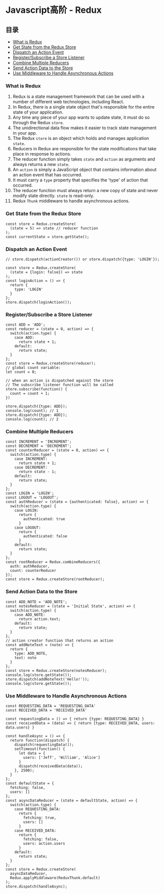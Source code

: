# Javascript高阶 - Redux

## 目录
- [What is Redux](#what-is-redux)
- [Get State from the Redux Store](#get-state-from-the-redux-store)
- [Dispatch an Action Event](#dispatch-an-action-event)
- [Register/Subscribe a Store Listener](#registersubscribe-a-store-listener)
- [Combine Multiple Reducers](#combine-multiple-reducers)
- [Send Action Data to the Store](#send-action-data-to-the-store)
- [Use Middleware to Handle Asynchronous Actions](#use-middleware-to-handle-asynchronous-actions)

### What is Redux

1. Redux is a state management framework that can be used with a number of different web technologies, including React.
2. In Redux, there is a single state object that's responsible for the entire state of your application.
3. Any time any piece of your app wants to update state, it must do so through the Redux ```store```.
4. The unidirectional data flow makes it easier to track state management in your app.
5. The Redux ```store``` is an object which holds and manages application ```state```.
6. Reducers in Redux are responsible for the state modifications that take place in response to actions.
7. The reducer function simply takes ```state``` and ```action``` as arguments and always returns a new ```state```.
8. An ```action``` is simply a JavaScript object that contains information about an action event that has occurred. 
9. It must carry a ```type``` property that specifies the 'type' of action that occurred.
10. The reducer function must always return a new copy of state and never modify state directly. ```state``` is read-only.
11. Redux ```Thunk``` middleware to handle asynchronous actions.

### Get State from the Redux Store

```
const store = Redux.createStore(
  (state = 5) => state // reducer function
);
const currentState = store.getState();
```

### Dispatch an Action Event

```
// store.dispatch(actionCreator()) or store.dispatch({type: 'LOGIN'});

const store = Redux.createStore(
  (state = {login: false}) => state
);
const loginAction = () => {
  return {
    type: 'LOGIN'
  }
};
store.dispatch(loginAction());
```

### Register/Subscribe a Store Listener

```
const ADD = 'ADD';
const reducer = (state = 0, action) => {
  switch(action.type) {
    case ADD:
      return state + 1;
    default:
      return state;
  }
};
const store = Redux.createStore(reducer);
// global count variable:
let count = 0;

// when an action is dispatched against the store
// The subscribe listener function will be called 
store.subscribe(function() {
  count = count + 1;
})

store.dispatch({type: ADD});
console.log(count); // 1
store.dispatch({type: ADD});
console.log(count); // 2
```

### Combine Multiple Reducers

```
const INCREMENT = 'INCREMENT';
const DECREMENT = 'DECREMENT';
const counterReducer = (state = 0, action) => {
  switch(action.type) {
    case INCREMENT:
      return state + 1;
    case DECREMENT:
      return state - 1;
    default:
      return state;
  }
};
const LOGIN = 'LOGIN';
const LOGOUT = 'LOGOUT';
const authReducer = (state = {authenticated: false}, action) => {
  switch(action.type) {
    case LOGIN:
      return {
        authenticated: true
      }
    case LOGOUT:
      return {
        authenticated: false
      }
    default:
      return state;
  }
};
const rootReducer = Redux.combineReducers({
  auth: authReducer,
  count: counterReducer
});
const store = Redux.createStore(rootReducer);
```

### Send Action Data to the Store

```
const ADD_NOTE = 'ADD_NOTE';
const notesReducer = (state = 'Initial State', action) => {
  switch(action.type) {
    case ADD_NOTE:
      return action.text;
    default:
      return state;
  }
};
// action creator function that returns an action
const addNoteText = (note) => {
  return {
    type: ADD_NOTE,
    text: note
  }
};
const store = Redux.createStore(notesReducer);
console.log(store.getState());
store.dispatch(addNoteText('Hello!'));
console.log(store.getState());
```

### Use Middleware to Handle Asynchronous Actions

```
const REQUESTING_DATA = 'REQUESTING_DATA'
const RECEIVED_DATA = 'RECEIVED_DATA'

const requestingData = () => { return {type: REQUESTING_DATA} }
const receivedData = (data) => { return {type: RECEIVED_DATA, users: data.users} }

const handleAsync = () => {
  return function(dispatch) {
    dispatch(requestingData());
    setTimeout(function() {
      let data = {
        users: ['Jeff', 'William', 'Alice']
      }
      dispatch(receivedData(data));
    }, 2500);
  }
};
const defaultState = {
  fetching: false,
  users: []
};
const asyncDataReducer = (state = defaultState, action) => {
  switch(action.type) {
    case REQUESTING_DATA:
      return {
        fetching: true,
        users: []
      }
    case RECEIVED_DATA:
      return {
        fetching: false,
        users: action.users
      }
    default:
      return state;
  }
};
const store = Redux.createStore(
  asyncDataReducer,
  Redux.applyMiddleware(ReduxThunk.default)
);
store.dispatch(handleAsync);
```
